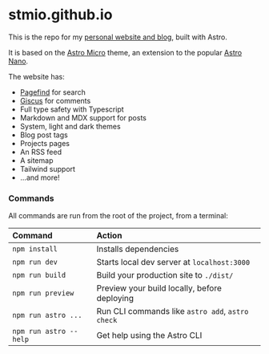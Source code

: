 # stmio.github.io

This is the repo for my [personal website and blog](https://stmio.net/), built with Astro.

It is based on the [Astro Micro](https://astro-micro.vercel.app/) theme, an extension to the popular [Astro Nano](https://astro-nano-demo.vercel.app/). 

The website has:
- [Pagefind](https://pagefind.app) for search
- [Giscus](https://giscus.app) for comments
- Full type safety with Typescript
- Markdown and MDX support for posts
- System, light and dark themes
- Blog post tags
- Projects pages
- An RSS feed
- A sitemap
- Tailwind support
- ...and more!

### Commands

All commands are run from the root of the project, from a terminal:

| Command                | Action                                           |
| :--------------------- | :----------------------------------------------- |
| `npm install`          | Installs dependencies                            |
| `npm run dev`          | Starts local dev server at `localhost:3000`      |
| `npm run build`        | Build your production site to `./dist/`          |
| `npm run preview`      | Preview your build locally, before deploying     |
| `npm run astro ...`    | Run CLI commands like `astro add`, `astro check` |
| `npm run astro --help` | Get help using the Astro CLI                     |


